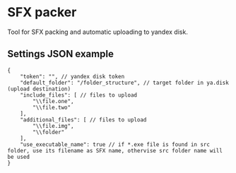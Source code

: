 # SFX packer

Tool for SFX packing and automatic uploading to yandex disk.

## Settings JSON example

    {
        "token": "", // yandex disk token
        "default_folder": "/folder_structure", // target folder in ya.disk (upload destination)
        "include_files": [ // files to upload
            "\\file.one",
            "\\file.two"
        ],
        "additional_files": [ // files to upload
            "\\file.img",
            "\\folder"
        ],
        "use_executable_name": true // if *.exe file is found in src folder, use its filename as SFX name, othervise src folder name will be used
    }
